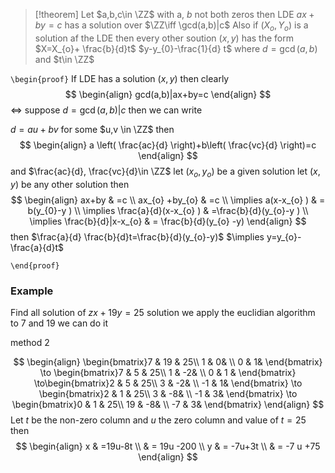 
> [!theorem] 
> Let $a,b,c\in \ZZ$ with a, $b$  not both zeros then LDE 
> $ax+by=c$
> has a solution over $\ZZ\iff \gcd(a,b)|c$ 
> Also if $(X_{o},Y_{o})$ is a solution af the LDE then every other soution $(x,y)$ has the form
> $X=X_{o}+ \frac{b}{d}t$
> $y-y_{0}-\frac{1}{d} t$ 
>where $d=\gcd(a,b)$ and $t\in \ZZ$ 

`\begin{proof}` 
If LDE has a solution $(x,y)$ then clearly
$$
\begin{align}
	gcd(a,b)|ax+by=c
\end{align}
$$
$\iff$ suppose $d=\gcd(a,b)|c$
then we can write 

$d=au+bv$ for some $u,v \in \ZZ$ then 
$$
\begin{align}
		a \left( \frac{ac}{d} \right)+b\left( \frac{vc}{d} \right)=c
\end{align}
$$
	and $\frac{ac}{d}, \frac{vc}{d}\in \ZZ$
let $(x_{o},y_{o})$ be a given solution 
	let $(x,y)$ be any other solution then
	$$
\begin{align}
ax+by & =c  \\
ax_{o} +by_{o} & =c \\
	 \implies a(x-x_{o} ) & = b(y_{0}-y  ) \\
\implies \frac{a}{d}(x-x_{o} ) & =\frac{b}{d}(y_{o}-y ) \\
\implies \frac{b}{d}|x-x_{o}  & = \frac{b}{d}(y_{o} -y)
\end{align}
$$
then $\frac{a}{d} \frac{b}{d}t=\frac{b}{d}(y_{o}-y)$
$\implies y=y_{o}-\frac{a}{d}t$

`\end{proof}`
### Example 

Find all solution of
$zx+19y=25$
solution we apply the euclidian algorithm to 7 and 19 we can do it

method 2

$$
\begin{align}
	\begin{bmatrix}7 & 19 & 25\\ 1 & 0& \\ 0 & 1&  \end{bmatrix}   \to \begin{bmatrix}7 & 5 & 25\\ 1 & -2&  \\ 0 & 1 &  \end{bmatrix}  \to\begin{bmatrix}2 & 5 & 25\\ 3 & -2&  \\ -1 & 1&  \end{bmatrix} \to \begin{bmatrix}2 & 1 & 25\\ 3 & -8&  \\ -1 & 3&  \end{bmatrix} \to \begin{bmatrix}0 & 1 & 25\\ 19 & -8&  \\ -7 & 3&  \end{bmatrix}  
\end{align}
$$
Let $t$ be the non-zero column and $u$ the zero column
and value of $t=25$ 
then 
$$
\begin{align}
x & =19u-8t  \\
 & = 19u -200 \\
	y & = -7u+3t  \\
 & = -7 u +75
\end{align}
$$